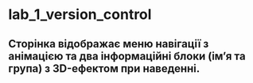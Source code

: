 # lab_1_version_control

## Сторінка відображає меню навігації з анімацією та два інформаційні блоки (ім’я та група) з 3D-ефектом при наведенні.
